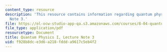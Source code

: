 ```yaml
---
content_type: resource
description: 'This resource contains information regarding quantum physics: Lecture
  Note 3.'
file: https://ol-ocw-studio-app-qa.s3.amazonaws.com/courses/8-04-quantum-physics-i-spring-2016/f928b8dce3d6a218fddda9617c5eb4f2_MIT8_04S16_LecNotes3.pdf
file_type: application/pdf
resourcetype: Document
title: Quantum Physics I, Lecture Note 3
uid: f928b8dc-e3d6-a218-fddd-a9617c5eb4f2
---
```

